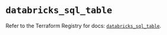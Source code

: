 # `databricks_sql_table`

Refer to the Terraform Registry for docs: [`databricks_sql_table`](https://registry.terraform.io/providers/databricks/databricks/1.64.1/docs/resources/sql_table).

